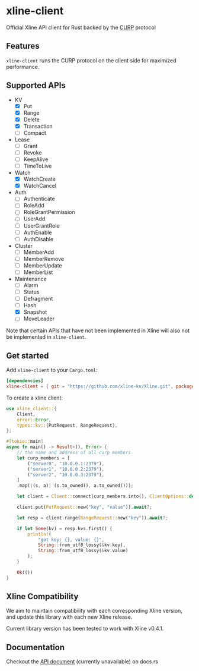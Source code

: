 # xline-client

Official Xline API client for Rust backed by the [CURP](https://github.com/xline-kv/Xline/tree/master/curp) protocol

## Features

`xline-client` runs the CURP protocol on the client side for maximized performance.

## Supported APIs

- KV
  - [x] Put
  - [x] Range
  - [x] Delete
  - [x] Transaction
  - [ ] Compact
- Lease
  - [ ] Grant
  - [ ] Revoke
  - [ ] KeepAlive
  - [ ] TimeToLive
- Watch
  - [x] WatchCreate
  - [x] WatchCancel
- Auth
  - [ ] Authenticate
  - [ ] RoleAdd
  - [ ] RoleGrantPermission
  - [ ] UserAdd
  - [ ] UserGrantRole
  - [ ] AuthEnable
  - [ ] AuthDisable
- Cluster
  - [ ] MemberAdd
  - [ ] MemberRemove
  - [ ] MemberUpdate
  - [ ] MemberList
- Maintenance
  - [ ] Alarm
  - [ ] Status
  - [ ] Defragment
  - [ ] Hash
  - [x] Snapshot
  - [ ] MoveLeader

Note that certain APIs that have not been implemented in Xline will also not be implemented in `xline-client`.

## Get started

Add `xline-client` to your `Cargo.toml`:

```toml
[dependencies]
xline-client = { git = "https://github.com/xline-kv/Xline.git", package = "xline-client" }
```
To create a xline client:
```rust
use xline_client::{
    Client,
    error::Error,
    types::kv::{PutRequest, RangeRequest},
};

#[tokio::main]
async fn main() -> Result<(), Error> {
    // the name and address of all curp members
    let curp_members = [
        ("server0", "10.0.0.1:2379"),
        ("server1", "10.0.0.2:2379"),
        ("server2", "10.0.0.3:2379"),
    ]
    .map(|(s, a)| (s.to_owned(), a.to_owned()));

    let client = Client::connect(curp_members.into(), ClientOptions::default()).await?;

    client.put(PutRequest::new("key", "value")).await?;

    let resp = client.range(RangeRequest::new("key")).await?;

    if let Some(kv) = resp.kvs.first() {
        println!(
            "got key: {}, value: {}",
            String::from_utf8_lossy(&kv.key),
            String::from_utf8_lossy(&kv.value)
        );
    }

    Ok(())
}
```

## Xline Compatibility

We aim to maintain compatibility with each corresponding Xline version, and update this library with each new Xline release.

Current library version has been tested to work with Xline v0.4.1.

## Documentation

Checkout the [API document](https://docs.rs) (currently unavailable) on docs.rs
